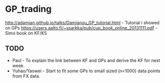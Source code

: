 # GP_trading

http://adamian.github.io/talks/Damianou_GP_tutorial.html - Tutorial i showed on GPs
https://users.aalto.fi/~ssarkka/pub/cup_book_online_20131111.pdf - Simo book on KF/KS

## TODO

- Paul - To explain the link between KF and GPs and derive the KF for next week.
- Yuhao/Yaowei - Start to fit some GPs to small sized (n<1000) data points from FX data. 
